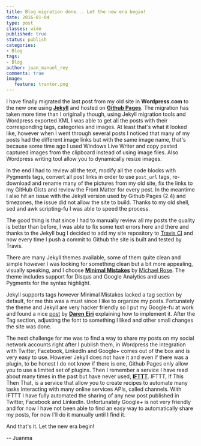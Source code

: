 ```yaml
---
title: Blog migration done... Let the new era begin!
date: 2016-01-04
type: post
classes: wide
published: true
status: publish
categories:
- Blog
tags:
- Blog
author: juan_manuel_rey
comments: true
image:
   feature: trantor.png
---
```


I have finally migrated the last post from my old site in **Wordpress.com** to the new one using [**Jekyll**](https://jekyllrb.com) and hosted on [**Github Pages**](https://pages.github.com). The migration has taken more time than I originally though, using Jekyll migration tools and Wordpress exported XML I was able to get all the posts with their corresponding tags, categories and images. At least that's what it looked like, however when I went through several posts I noticed that many of my posts had the different image links but with the same image name, that's because some time ago I used Windows Live Writer and copy pasted captured images from the clipboard instead of using image files. Also Wordpress writing tool allow you to dynamically resize images.

In the end I had to review all the text, modify all the code blocks with Pygments tags, convert all post links in order to use `post_url` tags, re-download and rename many of the pictures from my old site, fix the links to my GitHub Gists and review the Front Matter for every post. In the meantime I also hit an issue with the Jekyll version used by Github Pages (2.4) and timezones, the issue did not allow the site to build. Thanks to my old shell, sed and awk scripting-fu I was able to speed the process.

The good thing is that since I had to manually review all my posts the quality is better than before, I was able to fix some text errors here and there and thanks to the Jekyll bug I decided to add my site repository to [Travis CI](https://travis-ci.org) and now every time I push a commit to Github the site is built and tested by Travis.

There are many Jekyll themes available, some of them quite clean and simple however I was looking for something clean but a bit more appealing, visually speaking, and I choose [**Minimal Mistakes**](http://mmistakes.github.io/minimal-mistakes/) by [Michael Rose](http://twitter.com/mmistakes). The theme includes support for Disqus and Google Analytics and uses Pygments for the syntax highlight.

Jekyll supports tags however Minimal Mistakes lacked a tag section by default, for me this was a must since I like to organize my posts. Fortunately the theme and Jekyll are very hacker friendly so I put my Google-fu at work and found a nice [post](http://dareneiri.github.io/Jekyll-Themes-and-Tags/) by [**Daren Eiri**](http://twitter.com/dareneiri) explaining how to implement it. After the Tag section, adjusting the font to something I liked and other small changes the site was done.

The next challenge for me was to find a way to share my posts on my social network accounts right after I publish them, in Wordpress the integration with Twitter, Facebook, LinkedIn and Google+ comes out of the box and is very easy to use. However Jekyll does not have it and even if there was a plugin, to be honest I do not know if there is one, Github Pages only allow you to use a limited set of plugins. Then I remember a service I have read about many times in the past but have never used, [**IFTTT**](http://ifttt.com). IFTTT, If This Then That, is a service that allow you to create recipes to automate many tasks interacting with many online services APIs, called channels. With IFTTT I have fully automated the sharing of any new post published in Twitter, Facebook and LinkedIn. Unfortunately Google+ is not very friendly and for now I have not been able to find an easy way to automatically share my posts, for now I'll do it manually until I find it.

And that's it. Let the new era begin!

-- Juanma

